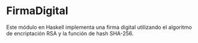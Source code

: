 # FirmaDigital
Este módulo en Haskell implementa una firma digital utilizando el algoritmo de encriptación RSA y la función de hash SHA-256. 
